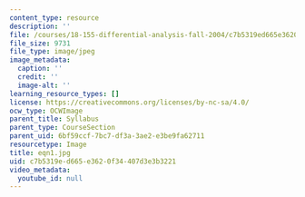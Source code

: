 ```yaml
---
content_type: resource
description: ''
file: /courses/18-155-differential-analysis-fall-2004/c7b5319ed665e3620f34407d3e3b3221_eqn1.jpg
file_size: 9731
file_type: image/jpeg
image_metadata:
  caption: ''
  credit: ''
  image-alt: ''
learning_resource_types: []
license: https://creativecommons.org/licenses/by-nc-sa/4.0/
ocw_type: OCWImage
parent_title: Syllabus
parent_type: CourseSection
parent_uid: 6bf59ccf-7bc7-df3a-3ae2-e3be9fa62711
resourcetype: Image
title: eqn1.jpg
uid: c7b5319e-d665-e362-0f34-407d3e3b3221
video_metadata:
  youtube_id: null
---
```

